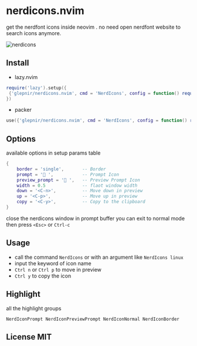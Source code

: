 # nerdicons.nvim
get the nerdfont icons inside neovim . no need open nerdfont website to search icons anymore.

![nerdicons](https://user-images.githubusercontent.com/41671631/223701949-88c95719-8371-4572-8573-987e6c17c373.gif)

## Install

- lazy.nvim

```lua
require('lazy').setup({
 {'glepnir/nerdicons.nvim', cmd = 'NerdIcons', config = function() require('nerdicons').setup({}) end}
})
```

- packer

```lua
use({'glepnir/nerdicons.nvim', cmd = 'NerdIcons', config = function() require('nerdicons').setup({}) end})
```

## Options

available options in setup params table

```lua
{
    border = 'single',       -- Border
    prompt = '󰨭 ',           -- Prompt Icon
    preview_prompt = ' ',   -- Preview Prompt Icon
    width = 0.5              -- flaot window width
    down = '<C-n>',          -- Move down in preview
    up = '<C-p>',            -- Move up in preview
    copy = '<C-y>',          -- Copy to the clipboard
}
```

close the nerdicons window in prompt buffer you can exit to normal mode then press `<Esc>` or
`Ctrl-c`

## Usage

- call the command `NerdIcons` or with an argument like `NerdIcons linux`
- input the keyword of icon name
- `Ctrl n` or `Ctrl p` to move in preview
- `Ctrl y` to copy the icon

## Highlight

all the highlight groups

```
NerdIconPrompt NerdIconPreviewPrompt NerdIconNormal NerdIconBorder
```


## License MIT
